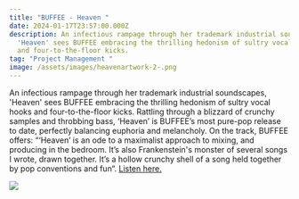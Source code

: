 ```yaml
---
title: "BUFFEE - Heaven "
date: 2024-01-17T23:57:00.000Z
description: An infectious rampage through her trademark industrial soundscapes,
  'Heaven' sees BUFFEE embracing the thrilling hedonism of sultry vocal hooks
  and four-to-the-floor kicks.
tag: "Project Management "
image: /assets/images/heavenartwork-2-.png
---
```

An infectious rampage through her trademark industrial soundscapes, 'Heaven' sees BUFFEE embracing the thrilling hedonism of sultry vocal hooks and four-to-the-floor kicks. Rattling through a blizzard of crunchy samples and throbbing bass, ‘Heaven’ is BUFFEE’s most pure-pop release to date, perfectly balancing euphoria and melancholy. On the track, BUFFEE offers: “‘Heaven’ is an ode to a maximalist approach to mixing, and producing in the bedroom. It’s also Frankenstein's monster of several songs I wrote, drawn together. It’s a hollow crunchy shell of a song held together by pop conventions and fun“. [Listen here.](https://bfan.link/heaven-25)

[](https://bfan.link/heaven-25)

[](https://bfan.link/heaven-25)

![](/assets/images/instagram-post-22-3-.png)
